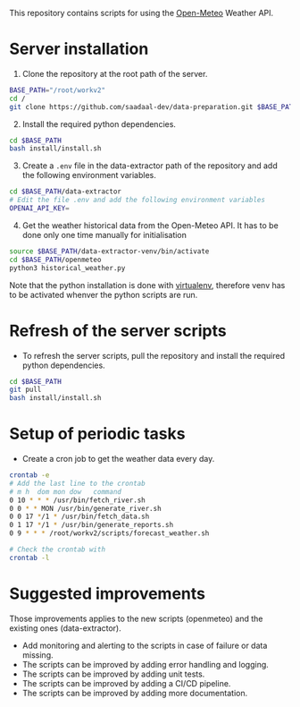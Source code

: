 This repository contains scripts for using the [Open-Meteo](https://open-meteo.com/) Weather API.

# Server installation
1. Clone the repository at the root path of the server.
```bash	
BASE_PATH="/root/workv2"
cd /
git clone https://github.com/saadaal-dev/data-preparation.git $BASE_PATH
```
2. Install the required python dependencies.
```bash
cd $BASE_PATH
bash install/install.sh
```
3. Create a `.env` file in the data-extractor path of the repository and add the following environment variables.
```bash
cd $BASE_PATH/data-extractor
# Edit the file .env and add the following environment variables
OPENAI_API_KEY=
```
4. Get the weather historical data from the Open-Meteo API.
It has to be done only one time manually for initialisation
```bash
source $BASE_PATH/data-extractor-venv/bin/activate
cd $BASE_PATH/openmeteo
python3 historical_weather.py
```
Note that the python installation is done with [virtualenv](https://docs.python.org/3/library/venv.html#creating-virtual-environments), therefore venv has to be activated whenver the python scripts are run.

# Refresh of the server scripts
* To refresh the server scripts, pull the repository and install the required python dependencies.
```bash
cd $BASE_PATH
git pull
bash install/install.sh
```

# Setup of periodic tasks
* Create a cron job to get the weather data every day.
```bash
crontab -e
# Add the last line to the crontab
# m h  dom mon dow   command
0 10 * * * /usr/bin/fetch_river.sh      
0 0 * * MON /usr/bin/generate_river.sh
0 0 17 */1 * /usr/bin/fetch_data.sh
0 1 17 */1 * /usr/bin/generate_reports.sh
0 9 * * * /root/workv2/scripts/forecast_weather.sh

# Check the crontab with
crontab -l
```

# Suggested improvements
Those improvements applies to the new scripts (openmeteo) and the existing ones (data-extractor).
* Add monitoring and alerting to the scripts in case of failure or data missing.
* The scripts can be improved by adding error handling and logging.
* The scripts can be improved by adding unit tests.
* The scripts can be improved by adding a CI/CD pipeline.
* The scripts can be improved by adding more documentation.

